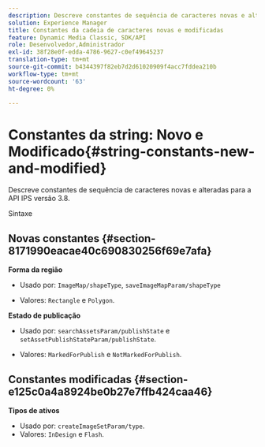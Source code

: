 ```yaml
---
description: Descreve constantes de sequência de caracteres novas e alteradas para a API IPS versão 3.8.
solution: Experience Manager
title: Constantes da cadeia de caracteres novas e modificadas
feature: Dynamic Media Classic, SDK/API
role: Desenvolvedor,Administrador
exl-id: 38f28e0f-edda-4786-9627-c0ef49645237
translation-type: tm+mt
source-git-commit: b4344397f82eb7d2d61020909f4acc7fddea210b
workflow-type: tm+mt
source-wordcount: '63'
ht-degree: 0%

---
```


# Constantes da string: Novo e Modificado{#string-constants-new-and-modified}

Descreve constantes de sequência de caracteres novas e alteradas para a API IPS versão 3.8.

Sintaxe

## Novas constantes {#section-8171990eacae40c690830256f69e7afa}

**Forma da região**

* Usado por: `ImageMap/shapeType`, `saveImageMapParam/shapeType`

* Valores: `Rectangle` e `Polygon`.

**Estado de publicação**

* Usado por: `searchAssetsParam/publishState` e `setAssetPublishStateParam/publishState`.

* Valores: `MarkedForPublish` e `NotMarkedForPublish`.

## Constantes modificadas {#section-e125c0a4a8924be0b27e7ffb424caa46}

**Tipos de ativos**

* Usado por: `createImageSetParam/type`.
* Valores: `InDesign` e `Flash`.

